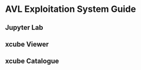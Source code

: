 # AVL Exploitation System Guide

<!-- TODO (NF): provide entry points, reuse existing docs -->

## Jupyter Lab

## xcube Viewer

## xcube Catalogue

